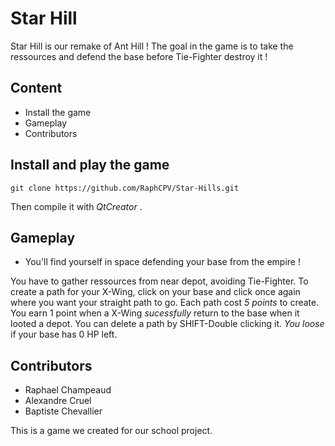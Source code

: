 # Star Hill

Star Hill is our remake of Ant Hill ! 
The goal in the game is to take the ressources and defend the base before Tie-Fighter destroy it !

## Content 
* Install the game
* Gameplay
* Contributors



## Install and play the game 

```
git clone https://github.com/RaphCPV/Star-Hills.git
```

Then compile it with _QtCreator_ .

## Gameplay
* You'll find yourself in space defending your base from the empire !

You have to gather ressources from near depot, avoiding Tie-Fighter.
To create a path for your X-Wing, click on your base and click once again where you want your straight path to go.
Each path cost _5 points_ to create. You earn 1 point when a X-Wing _sucessfully_ return to the base when it looted a depot.
You can delete a path by SHIFT-Double clicking it.
_You loose_ if your base has 0 HP left.

## Contributors

* Raphael Champeaud
* Alexandre Cruel
* Baptiste Chevallier


This is a game we created for our school project.
